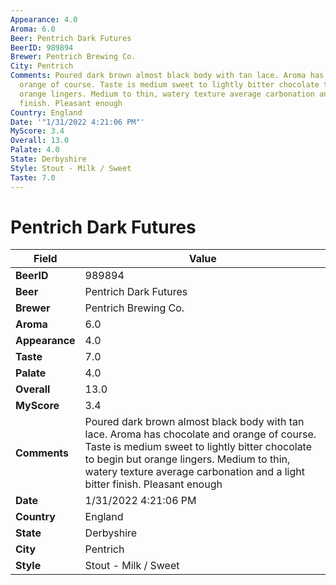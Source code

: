 ```yaml
---
Appearance: 4.0
Aroma: 6.0
Beer: Pentrich Dark Futures
BeerID: 989894
Brewer: Pentrich Brewing Co.
City: Pentrich
Comments: Poured dark brown almost black body with tan lace. Aroma has chocolate and
  orange of course. Taste is medium sweet to lightly bitter chocolate to begin but
  orange lingers. Medium to thin, watery texture average carbonation and a light bitter
  finish. Pleasant enough
Country: England
Date: '"1/31/2022 4:21:06 PM"'
MyScore: 3.4
Overall: 13.0
Palate: 4.0
State: Derbyshire
Style: Stout - Milk / Sweet
Taste: 7.0
---
```


# Pentrich Dark Futures

| Field         | Value |
|---------------|-------|
| **BeerID** | 989894 |
| **Beer** | Pentrich Dark Futures |
| **Brewer** | Pentrich Brewing Co. |
| **Aroma** | 6.0 |
| **Appearance** | 4.0 |
| **Taste** | 7.0 |
| **Palate** | 4.0 |
| **Overall** | 13.0 |
| **MyScore** | 3.4 |
| **Comments** | Poured dark brown almost black body with tan lace. Aroma has chocolate and orange of course. Taste is medium sweet to lightly bitter chocolate to begin but orange lingers. Medium to thin, watery texture average carbonation and a light bitter finish. Pleasant enough |
| **Date** | 1/31/2022 4:21:06 PM |
| **Country** | England |
| **State** | Derbyshire |
| **City** | Pentrich |
| **Style** | Stout - Milk / Sweet |
